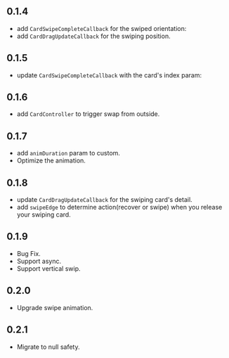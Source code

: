 ## 0.1.4

- add `CardSwipeCompleteCallback` for the swiped orientation:
- add `CardDragUpdateCallback` for the swiping position.

## 0.1.5
- update `CardSwipeCompleteCallback` with the card's index param:

## 0.1.6
- add `CardController` to trigger swap from outside.

## 0.1.7
- add `animDuration` param to custom.
- Optimize the animation.

## 0.1.8
- update `CardDragUpdateCallback` for the swiping card's detail.
- add `swipeEdge` to determine action(recover or swipe) when you release your swiping card.

## 0.1.9
- Bug Fix.
- Support async.
- Support vertical swip.

## 0.2.0
- Upgrade swipe animation.

## 0.2.1
- Migrate to null safety.